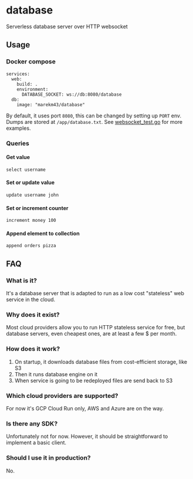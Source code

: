 # database
Serverless database server over HTTP websocket

## Usage
### Docker compose
```
services:
  web:
    build: .
    environment:
      DATABASE_SOCKET: ws://db:8080/database
  db:
    image: "marekm43/database"
```
By default, it uses port `8080`, this can be changed by setting up `PORT` env. Dumps are stored at `/app/database.txt`.
See [websocket_test.go](websocket_test.go) for more examples.

### Queries
#### Get value
```
select username
```

#### Set or update value
```
update username john
```

#### Set or increment counter
```
increment money 100
```

#### Append element to collection
```
append orders pizza
```

## FAQ
### What is it?
It's a database server that is adapted to run as a low cost "stateless" web service in the cloud.

### Why does it exist?
Most cloud providers allow you to run HTTP stateless service for free, but database servers, even cheapest ones, are at least a few $ per month.

### How does it work?
1. On startup, it downloads database files from cost-efficient storage, like S3
2. Then it runs database engine on it
3. When service is going to be redeployed files are send back to S3

### Which cloud providers are supported?
For now it's GCP Cloud Run only, AWS and Azure are on the way.

### Is there any SDK?
Unfortunately not for now. However, it should be straightforward to implement a basic client.

### Should I use it in production?
No.
